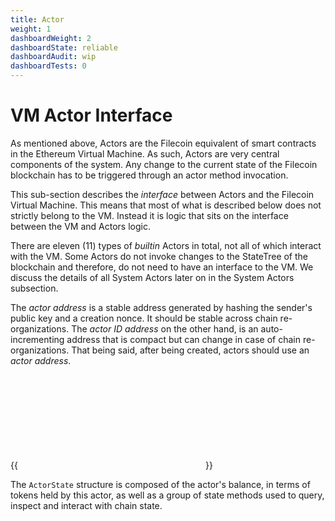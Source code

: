 ```yaml
---
title: Actor
weight: 1
dashboardWeight: 2
dashboardState: reliable
dashboardAudit: wip
dashboardTests: 0
---
```


# VM Actor Interface

As mentioned above, Actors are the Filecoin equivalent of smart contracts in the Ethereum Virtual Machine. As such, Actors are very central components of the system. Any change to the current state of the Filecoin blockchain has to be triggered through an actor method invocation.

This sub-section describes the _interface_ between Actors and the Filecoin Virtual Machine. This means that most of what is described below does not strictly belong to the VM. Instead it is logic that sits on the interface between the VM and Actors logic.

There are eleven (11) types of _builtin_ Actors in total, not all of which interact with the VM. Some Actors do not invoke changes to the StateTree of the blockchain and therefore, do not need to have an interface to the VM. We discuss the details of all System Actors later on in the System Actors subsection.

The _actor address_ is a stable address generated by hashing the sender's public key and a creation nonce. It should be stable across chain re-organizations. The _actor ID address_ on the other hand, is an auto-incrementing address that is compact but can change in case of chain re-organizations. That being said, after being created, actors should use an _actor address_.

{{<embed src="github:filecoin-project/specs-actors/actors/builtin/singletons.go"  lang="go">}}

The `ActorState` structure is composed of the actor's balance, in terms of tokens held by this actor, as well as a group of state methods used to query, inspect and interact with chain state.